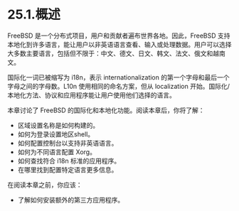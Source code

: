 # 25.1.概述

FreeBSD 是一个分布式项目，用户和贡献者遍布世界各地。因此，FreeBSD 支持本地化到许多语言，能让用户以非英语语言查看、输入或处理数据。用户可以选择大多数主要语言，包括但不限于：中文、德文、日文、韩文、法文、俄文和越南文。

国际化一词已被缩写为 i18n，表示 internationalization 的第一个字母和最后一个字母之间的字母数。L10n 使用相同的命名方案，但从 localization 开始。国际化/本地化方法、协议和应用程序能让用户使用他们选择的语言。

本章讨论了 FreeBSD 的国际化和本地化功能。阅读本章后，你将了解：

* 区域设置名称是如何构建的。
* 如何为登录设置地区shell。
* 如何配置控制台以支持非英语语言。
* 如何为不同语言配置 Xorg。
* 如何查找符合 i18n 标准的应用程序。
* 在哪里找到配置特定语言更多信息。

在阅读本章之前，你应该：

* 了解如何安装额外的第三方应用程序。
